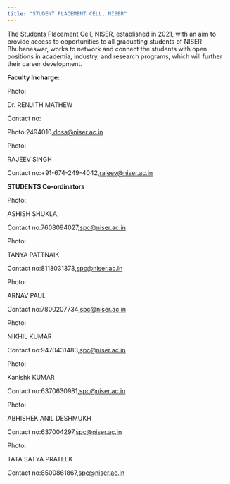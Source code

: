 ```yaml
---
title: "STUDENT PLACEMENT CELL, NISER"
---
```

The Students Placement Cell, NISER, established in 2021, with an aim to provide access to opportunities to all graduating students of NISER Bhubaneswar, works to network and connect the students with open positions in academia, industry, and research programs, which will further their career development.

**Faculty Incharge:**

Photo:

Dr. RENJITH MATHEW

Contact no:

Photo:2494010,dosa@niser.ac.in

Photo:

RAJEEV SINGH

Contact no:+91-674-249-4042,rajeev@niser.ac.in

**STUDENTS Co-ordinators**

Photo:

ASHISH SHUKLA,

Contact no:7608094027,spc@niser.ac.in

Photo:

TANYA PATTNAIK

Contact no:8118031373,spc@niser.ac.in

Photo:

ARNAV PAUL

Contact no:7800207734,spc@niser.ac.in

Photo:

NIKHIL KUMAR

Contact no:9470431483,spc@niser.ac.in

Photo:

Kanishk KUMAR

Contact no:6370630981,spc@niser.ac.in

Photo:

ABHISHEK ANIL DESHMUKH

Contact no:637004297,spc@niser.ac.in

Photo:

TATA SATYA PRATEEK

Contact no:8500861867,spc@niser.ac.in